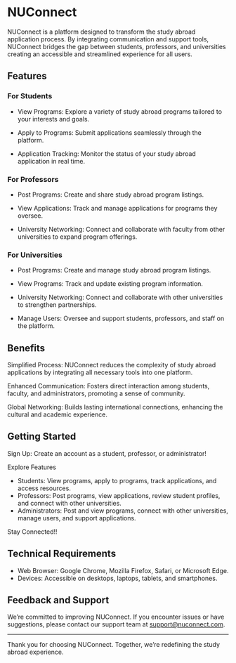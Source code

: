 # NUConnect

NUConnect is a platform designed to transform the study abroad application process. By integrating communication and support tools, NUConnect bridges the gap between students, professors, and universities creating an accessible and streamlined experience for all users.

## Features
### For Students
- View Programs: Explore a variety of study abroad programs tailored to your interests and goals.

- Apply to Programs: Submit applications seamlessly through the platform.

- Application Tracking: Monitor the status of your study abroad application in real time.

### For Professors
- Post Programs: Create and share study abroad program listings.

- View Applications: Track and manage applications for programs they oversee.

- University Networking: Connect and collaborate with faculty from other universities to expand program offerings.

### For Universities
- Post Programs: Create and manage study abroad program listings.

- View Programs: Track and update existing program information.

- University Networking: Connect and collaborate with other universities to strengthen partnerships.

- Manage Users: Oversee and support students, professors, and staff on the platform.

## Benefits
Simplified Process: NUConnect reduces the complexity of study abroad applications by integrating all necessary tools into one platform.

Enhanced Communication: Fosters direct interaction among students, faculty, and administrators, promoting a sense of community.

Global Networking: Builds lasting international connections, enhancing the cultural and academic experience.

## Getting Started
Sign Up: Create an account as a student, professor, or administrator! 

Explore Features
- Students: View programs, apply to programs, track applications, and access resources.
- Professors: Post programs, view applications, review student profiles, and connect with other universities.
- Administrators: Post and view programs, connect with other universities, manage users, and support applications.

Stay Connected!!

## Technical Requirements
- Web Browser: Google Chrome, Mozilla Firefox, Safari, or Microsoft Edge.
- Devices: Accessible on desktops, laptops, tablets, and smartphones.

## Feedback and Support
We’re committed to improving NUConnect. If you encounter issues or have suggestions, please contact our support team at support@nuconnect.com.

----------------------------------------------------------------------------------------------
Thank you for choosing NUConnect. Together, we’re redefining the study abroad experience.
